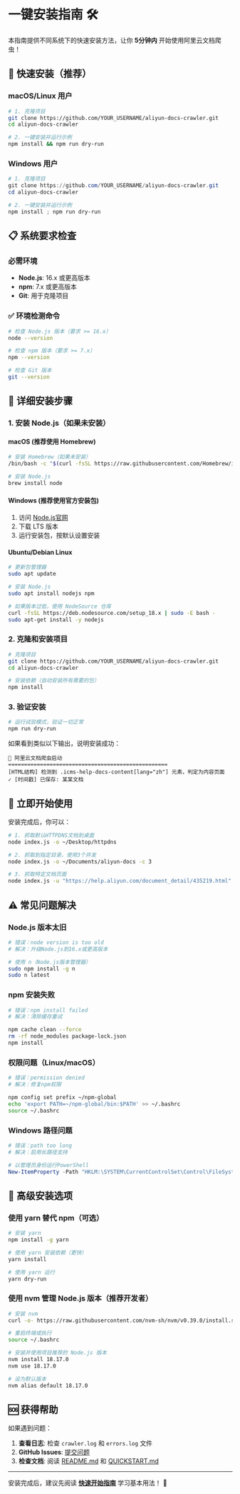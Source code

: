 # 一键安装指南 🛠️

本指南提供不同系统下的快速安装方法，让你 **5分钟内** 开始使用阿里云文档爬虫！

## 🚀 快速安装（推荐）

### macOS/Linux 用户

```bash
# 1. 克隆项目
git clone https://github.com/YOUR_USERNAME/aliyun-docs-crawler.git
cd aliyun-docs-crawler

# 2. 一键安装并运行示例
npm install && npm run dry-run
```

### Windows 用户

```powershell
# 1. 克隆项目
git clone https://github.com/YOUR_USERNAME/aliyun-docs-crawler.git
cd aliyun-docs-crawler

# 2. 一键安装并运行示例
npm install ; npm run dry-run
```

## 📋 系统要求检查

### 必需环境
- **Node.js**: 16.x 或更高版本 
- **npm**: 7.x 或更高版本
- **Git**: 用于克隆项目

### ✅ 环境检测命令

```bash
# 检查 Node.js 版本（要求 >= 16.x）
node --version

# 检查 npm 版本（要求 >= 7.x）
npm --version

# 检查 Git 版本
git --version
```

## 🔧 详细安装步骤

### 1. 安装 Node.js（如果未安装）

#### macOS (推荐使用 Homebrew)
```bash
# 安装 Homebrew（如果未安装）
/bin/bash -c "$(curl -fsSL https://raw.githubusercontent.com/Homebrew/install/HEAD/install.sh)"

# 安装 Node.js
brew install node
```

#### Windows (推荐使用官方安装包)
1. 访问 [Node.js官网](https://nodejs.org/zh-cn/)
2. 下载 LTS 版本
3. 运行安装包，按默认设置安装

#### Ubuntu/Debian Linux
```bash
# 更新包管理器
sudo apt update

# 安装 Node.js
sudo apt install nodejs npm

# 如果版本过低，使用 NodeSource 仓库
curl -fsSL https://deb.nodesource.com/setup_18.x | sudo -E bash -
sudo apt-get install -y nodejs
```

### 2. 克隆和安装项目

```bash
# 克隆项目
git clone https://github.com/YOUR_USERNAME/aliyun-docs-crawler.git
cd aliyun-docs-crawler

# 安装依赖（自动安装所有需要的包）
npm install
```

### 3. 验证安装

```bash
# 运行试验模式，验证一切正常
npm run dry-run
```

如果看到类似以下输出，说明安装成功：

```
🚀 阿里云文档爬虫启动
==================================================
[HTML结构] 检测到 .icms-help-docs-content[lang="zh"] 元素，判定为内容页面
✓ [时间戳] 已保存: 某某文档
```

## 🎯 立即开始使用

安装完成后，你可以：

```bash
# 1. 抓取默认HTTPDNS文档到桌面
node index.js -o ~/Desktop/httpdns

# 2. 抓取到指定目录，使用3个并发
node index.js -o ~/Documents/aliyun-docs -c 3

# 3. 抓取特定文档页面
node index.js -u "https://help.aliyun.com/document_detail/435219.html" -o ~/Desktop/product-intro
```

## ⚠️ 常见问题解决

### Node.js 版本太旧
```bash
# 错误：node version is too old
# 解决：升级Node.js到16.x或更高版本

# 使用 n（Node.js版本管理器）
sudo npm install -g n
sudo n latest
```

### npm 安装失败
```bash
# 错误：npm install failed
# 解决：清除缓存重试

npm cache clean --force
rm -rf node_modules package-lock.json
npm install
```

### 权限问题（Linux/macOS）
```bash
# 错误：permission denied
# 解决：修复npm权限

npm config set prefix ~/npm-global
echo 'export PATH=~/npm-global/bin:$PATH' >> ~/.bashrc
source ~/.bashrc
```

### Windows 路径问题
```powershell
# 错误：path too long
# 解决：启用长路径支持

# 以管理员身份运行PowerShell
New-ItemProperty -Path "HKLM:\SYSTEM\CurrentControlSet\Control\FileSystem" -Name "LongPathsEnabled" -Value 1 -PropertyType DWORD -Force
```

## 🌟 高级安装选项

### 使用 yarn 替代 npm（可选）
```bash
# 安装 yarn
npm install -g yarn

# 使用 yarn 安装依赖（更快）
yarn install

# 使用 yarn 运行
yarn dry-run
```

### 使用 nvm 管理 Node.js 版本（推荐开发者）
```bash
# 安装 nvm
curl -o- https://raw.githubusercontent.com/nvm-sh/nvm/v0.39.0/install.sh | bash

# 重启终端或执行
source ~/.bashrc

# 安装并使用项目推荐的 Node.js 版本
nvm install 18.17.0
nvm use 18.17.0

# 设为默认版本
nvm alias default 18.17.0
```

## 🆘 获得帮助

如果遇到问题：

1. **查看日志**: 检查 `crawler.log` 和 `errors.log` 文件
2. **GitHub Issues**: [提交问题](https://github.com/YOUR_USERNAME/aliyun-docs-crawler/issues)
3. **检查文档**: 阅读 [README.md](README.md) 和 [QUICKSTART.md](QUICKSTART.md)

---

安装完成后，建议先阅读 [**快速开始指南**](QUICKSTART.md) 学习基本用法！ 🎉
